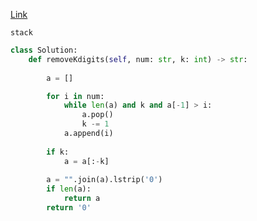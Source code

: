 [Link](https://leetcode.com/problems/remove-k-digits/description/?envType=daily-question&envId=2024-04-11)
```
stack
```
```py
class Solution:
    def removeKdigits(self, num: str, k: int) -> str:
        
        a = []

        for i in num:
            while len(a) and k and a[-1] > i:
                a.pop()
                k -= 1
            a.append(i)
        
        if k:
            a = a[:-k]
        
        a = "".join(a).lstrip('0')
        if len(a):
            return a
        return '0'
```
